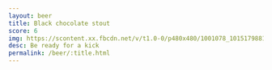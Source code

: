 ```yaml
---
layout: beer
title: Black chocolate stout
score: 6
img: https://scontent.xx.fbcdn.net/v/t1.0-0/p480x480/1001078_10151798818383745_544568245_n.jpg?oh=ae56b6d3e7a514e6a817e10f79b85c09&oe=58C1078F
desc: Be ready for a kick
permalink: /beer/:title.html
---
```

